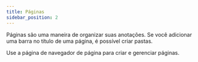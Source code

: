 ```yaml
---
title: Páginas
sidebar_position: 2
---
```


Páginas são uma maneira de organizar suas anotações.
Se você adicionar uma barra no título de uma página, é possível criar pastas.

Use a página de navegador de página para criar e gerenciar páginas.

